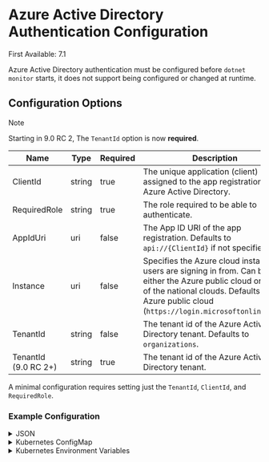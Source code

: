 # Azure Active Directory Authentication Configuration

First Available: 7.1

Azure Active Directory authentication must be configured before `dotnet monitor` starts, it does not support being configured or changed at runtime.

## Configuration Options

> [!NOTE]
> Starting in 9.0 RC 2, The `TenantId` option is now **required**.


| Name | Type | Required | Description |
|---|---|---|---|
| ClientId | string | true | The unique application (client) id assigned to the app registration in Azure Active Directory. |
| RequiredRole | string | true | The role required to be able to authenticate. |
| AppIdUri | uri | false | The App ID URI of the app registration. Defaults to `api://{ClientId}` if not specified. |
| Instance | uri | false | Specifies the Azure cloud instance users are signing in from. Can be either the Azure public cloud or one of the national clouds. Defaults to the Azure public cloud (`https://login.microsoftonline.com`). |
| TenantId | string | false | The tenant id of the Azure Active Directory tenant. Defaults to `organizations`. |
| TenantId (9.0 RC 2+) | string | true | The tenant id of the Azure Active Directory tenant. |

A minimal configuration requires setting just the `TenantId`, `ClientId`, and `RequiredRole`.

### Example Configuration

<details>
  <summary>JSON</summary>

  ```json
  {
      "Authentication": {
          "AzureAd": {
            "TenantId": "6f565143-0d4c-4e44-a35b-974e4b2f78a0",
            "ClientId": "5eaf6ccc-e8c1-47c6-a68c-a6453172c655",
            "RequiredRole": "Application.Access"
          }
      }
  }
  ```
</details>

<details>
  <summary>Kubernetes ConfigMap</summary>

  ```yaml
  Authentication__AzureAd__TenantId: "6f565143-0d4c-4e44-a35b-974e4b2f78a0"
  Authentication__AzureAd__ClientId: "5eaf6ccc-e8c1-47c6-a68c-a6453172c655"
  Authentication__AzureAd__RequiredRole: "Application.Access"
  ```
</details>

<details>
  <summary>Kubernetes Environment Variables</summary>

  ```yaml
  - name: DotnetMonitor_Authentication__AzureAd__TenantId
    value: "6f565143-0d4c-4e44-a35b-974e4b2f78a0"
  - name: DotnetMonitor_Authentication__AzureAd__ClientId
    value: "5eaf6ccc-e8c1-47c6-a68c-a6453172c655"
  - name: DotnetMonitor_Authentication__AzureAd__RequiredRole
    value: "Application.Access"
  ```
</details>
